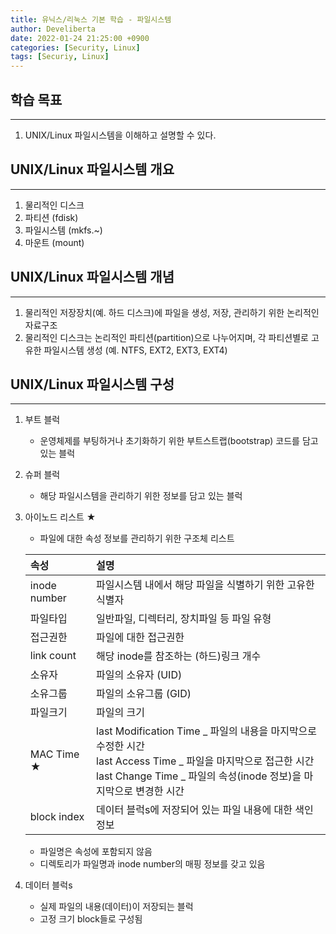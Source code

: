 ```yaml
---
title: 유닉스/리눅스 기본 학습 - 파일시스템
author: Develiberta
date: 2022-01-24 21:25:00 +0900
categories: [Security, Linux]
tags: [Securiy, Linux]
---
```



## 학습 목표
---
1. UNIX/Linux 파일시스템을 이해하고 설명할 수 있다.


## UNIX/Linux 파일시스템 개요
---
1. 물리적인 디스크
2. 파티션 (fdisk)
3. 파일시스템 (mkfs.~)
4. 마운트 (mount)

## UNIX/Linux 파일시스템 개념
---
1. 물리적인 저장장치(예. 하드 디스크)에 파일을 생성, 저장, 관리하기 위한 논리적인 자료구조
2. 물리적인 디스크는 논리적인 파티션(partition)으로 나누어지며, 각 파티션별로 고유한 파일시스템 생성 (예. NTFS, EXT2, EXT3, EXT4)

## UNIX/Linux 파일시스템 구성
---
1. 부트 블럭
	- 운영체제를 부팅하거나 초기화하기 위한 부트스트랩(bootstrap) 코드를 담고 있는 블럭
2. 슈퍼 블럭
	- 해당 파일시스템을 관리하기 위한 정보를 담고 있는 블럭
3. 아이노드 리스트 ★
	- 파일에 대한 속성 정보를 관리하기 위한 구조체 리스트

	| 속성	                    | 설명         																																			|
	|:--------------------------|:------------------------------------------------------------------------------------------------------------------------------------------------------|
	| inode number        		| 파일시스템 내에서 해당 파일을 식별하기 위한 고유한 식별자     																											|
	| 파일타입              		| 일반파일, 디렉터리, 장치파일 등 파일 유형    																														|
	| 접근권한						| 파일에 대한 접근권한 																																			|
	| link count				| 해당 inode를 참조하는 (하드)링크 개수 																															|
	| 소유자						| 파일의 소유자 (UID) 																																		|
	| 소유그룹						| 파일의 소유그룹 (GID) 																																		|
	| 파일크기						| 파일의 크기 																																				|
	| MAC Time ★				| last Modification Time _ 파일의 내용을 마지막으로 수정한 시간<br> last Access Time _ 파일을 마지막으로 접근한 시간<br> last Change Time _ 파일의 속성(inode 정보)을 마지막으로 변경한 시간	|
	| block index				| 데이터 블럭s에 저장되어 있는 파일 내용에 대한 색인 정보 																													|
	
	- 파일명은 속성에 포함되지 않음
	- 디렉토리가 파일명과 inode number의 매핑 정보를 갖고 있음
4. 데이터 블럭s
	- 실제 파일의 내용(데이터)이 저장되는 블럭
	- 고정 크기 block들로 구성됨